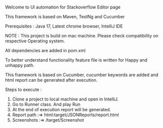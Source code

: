 Welcome to UI automation for Stackoverflow Editor page

This framework is based on Maven, TestNg and Cucumber

Prerequisites : Java 17, Latest chrome browser, IntelliJ IDE

NOTE : This project is build on mac machine. Please check compatibility on respective Operating system.

All dependencies are added in pom.xml

To better understand functionality feature file is written for Happy and unhappy path.


This framework is based on Cucumber, cucumber keywords are added and html report can be generated
after execution.

Steps to execute :
1. Clone a project to local machine and open in IntelliJ.
2. Go to Runner class. And play Run
3. At the end of execution report will be generated. 
4. Report path :=> html:target/JSONReports/report.html
5. Screenshots :=> /target/Screenshot